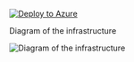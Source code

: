 [![Deploy to Azure](https://aka.ms/deploytoazurebutton)](https://portal.azure.com/#create/Microsoft.Template/uri/https%3A%2F%2Fraw.githubusercontent.com%2Fjimgodden%2FAzure_Networking_Labs%2Fmain%2FScenario-Bastion%2Fsrc%2Fmain.json)


Diagram of the infrastructure

![Diagram of the infrastructure](diagram.drawio.png)

